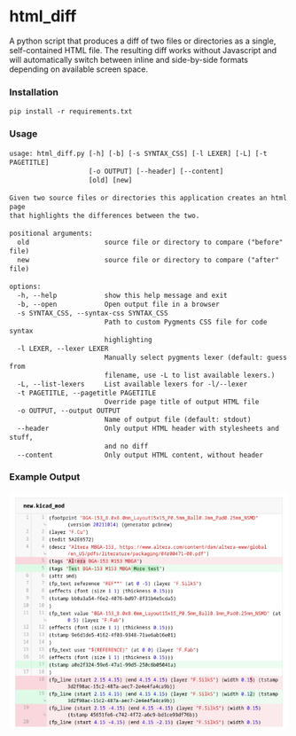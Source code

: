 # html_diff

A python script that produces a diff of two files or directories as a single, self-contained HTML file. The resulting
diff works without Javascript and will automatically switch between inline and side-by-side formats depending on
available screen space.

### Installation
```
pip install -r requirements.txt
```

### Usage
```
usage: html_diff.py [-h] [-b] [-s SYNTAX_CSS] [-l LEXER] [-L] [-t PAGETITLE]
                    [-o OUTPUT] [--header] [--content]
                    [old] [new]

Given two source files or directories this application creates an html page
that highlights the differences between the two.

positional arguments:
  old                   source file or directory to compare ("before" file)
  new                   source file or directory to compare ("after" file)

options:
  -h, --help            show this help message and exit
  -b, --open            Open output file in a browser
  -s SYNTAX_CSS, --syntax-css SYNTAX_CSS
                        Path to custom Pygments CSS file for code syntax
                        highlighting
  -l LEXER, --lexer LEXER
                        Manually select pygments lexer (default: guess from
                        filename, use -L to list available lexers.)
  -L, --list-lexers     List available lexers for -l/--lexer
  -t PAGETITLE, --pagetitle PAGETITLE
                        Override page title of output HTML file
  -o OUTPUT, --output OUTPUT
                        Name of output file (default: stdout)
  --header              Only output HTML header with stylesheets and stuff,
                        and no diff
  --content             Only output HTML content, without header
```
### Example Output

![ScreenShot](/screenshots/latest.png)
